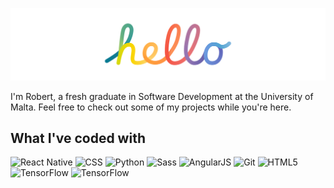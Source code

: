 <!-- ### Hi there 👋 -->

![hello](./Cover_transparent.png)

I'm Robert, a fresh graduate in Software Development at the University of Malta. Feel free to check out some of my projects while you're here.

<!--
**robmifsud/robmifsud** is a ✨ _special_ ✨ repository because its `README.md` (this file) appears on your GitHub profile.

Here are some ideas to get you started:

- 🔭 I’m currently working on ...
- 📫 How to reach me: ...
-->
## What I've coded with
<p>
    <img src="https://img.shields.io/badge/-React Native-61DAFB?logo=React&logoColor=black&style=flat-square" alt="React Native"/>
    <img src="https://img.shields.io/badge/-CSS-1572B6?logo=CSS3&logoColor=white&style=flat-square" alt="CSS"/>
    <img src="https://img.shields.io/badge/-Python-3776AB?logo=python&logoColor=white&style=flat-square" alt="Python"/>
    <img src="https://img.shields.io/badge/-Sass-CC6699?logo=Sass&logoColor=white&style=flat-square" alt="Sass"/>
    <img src="https://img.shields.io/badge/-AngularJS-E23237?logo=AngularJS&logoColor=white&style=flat-square" alt="AngularJS"/>
    <img src="https://img.shields.io/badge/-Git-F05032?logo=Git&logoColor=white&style=flat-square" alt="Git"/>
    <img src="https://img.shields.io/badge/-HTML5-E34F26?logo=HTML5&logoColor=white&style=flat-square" alt="HTML5"/>
    <img src="https://img.shields.io/badge/-TensorFlow-FF6F00?logo=TensorFlow&logoColor=white&style=flat-square" alt="TensorFlow"/>
    <img src="https://img.shields.io/badge/-Firebase-FFCA28?logo=Firebase&logoColor=black&style=flat-square" alt="TensorFlow"/>
</p>
